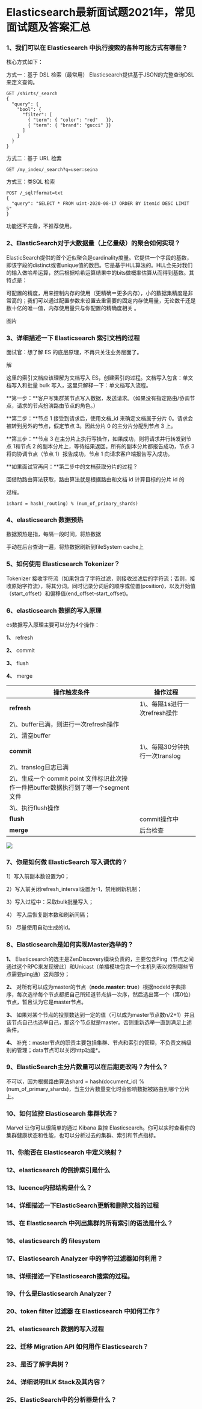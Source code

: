 # Elasticsearch最新面试题2021年，常见面试题及答案汇总

### 1、我们可以在 Elasticsearch 中执行搜索的各种可能方式有哪些？

核心方式如下：

方式一：基于 DSL 检索（最常用） Elasticsearch提供基于JSON的完整查询DSL来定义查询。

```
GET /shirts/_search
{
  "query": {
    "bool": {
      "filter": [
        { "term": { "color": "red"   }},
        { "term": { "brand": "gucci" }}
      ]
    }
  }
}
```

方式二：基于 URL 检索

```
GET /my_index/_search?q=user:seina
```

方式三：类SQL 检索

```
POST /_sql?format=txt
{
  "query": "SELECT * FROM uint-2020-08-17 ORDER BY itemid DESC LIMIT 5"
}
```

功能还不完备，不推荐使用。


### 2、ElasticSearch对于大数据量（上亿量级）的聚合如何实现？

ElasticSearch提供的首个近似聚合是cardinality度量。它提供一个字段的基数，即该字段的distinct或者unique值的数目。它是基于HLL算法的。HLL会先对我们的输入做哈希运算，然后根据哈希运算结果中的bits做概率估算从而得到基数。其特点是：

可配置的精度，用来控制内存的使用（更精确＝更多内存），小的数据集精度是非常高的；我们可以通过配置参数来设置去重需要的固定内存使用量，无论数千还是数十亿的唯一值，内存使用量只与你配置的精确度相关 。

图片


### 3、详细描述一下 Elasticsearch 索引文档的过程

面试官：想了解 ES 的底层原理，不再只关注业务层面了。

解

这里的索引文档应该理解为文档写入 ES，创建索引的过程。文档写入包含：单文档写入和批量 bulk 写入，这里只解释一下：单文档写入流程。

**第一步：**客户写集群某节点写入数据，发送请求。（如果没有指定路由/协调节点，请求的节点扮演路由节点的角色。）

**第二步：**节点 1 接受到请求后，使用文档_id 来确定文档属于分片 0。请求会被转到另外的节点，假定节点 3。因此分片 0 的主分片分配到节点 3 上。

**第三步：**节点 3 在主分片上执行写操作，如果成功，则将请求并行转发到节点 1和节点 2 的副本分片上，等待结果返回。所有的副本分片都报告成功，节点 3 将向协调节点（节点 1）报告成功，节点 1 向请求客户端报告写入成功。

**如果面试官再问：**第二步中的文档获取分片的过程？

回借助路由算法获取，路由算法就是根据路由和文档 id 计算目标的分片 id 的

过程。

```
1shard = hash(_routing) % (num_of_primary_shards)
```


### 4、elasticsearch 数据预热

数据预热是指，每隔一段时间，将热数据

手动在后台查询一遍，将热数据刷新到fileSystem cache上


### 5、如何使用 Elasticsearch Tokenizer？

Tokenizer 接收字符流（如果包含了字符过滤，则接收过滤后的字符流；否则，接收原始字符流），将其分词。同时记录分词后的顺序或位置(position)，以及开始值（start_offset）和偏移值(end_offset-start_offset)。


### 6、elasticsearch 数据的写入原理

es数据写入原理主要可以分为4个操作：

**1、** refresh

**2、** commit

**3、** flush

**4、** merge

| 操作触发条件 | 操作过程 |
| --- | --- |
| **refresh** | 1\\、每隔1s进行一次refresh操作
2\\、buffer已满，则进行一次refresh操作 |
| 2\\、清空buffer |  |
| **commit** | 1\\、每隔30分钟执行一次translog
2\\、translog日志已满 |
| 2\\、生成一个 commit point 文件标识此次操作一件把buffer数据执行到了哪一个segment文件
3\\、执行flush操作 |  |
| **flush** | commit操作中 |
| **merge** | 后台检查 |


![](https://image-static.segmentfault.com/284/854/2848546943-5e5b563ad0f06_articlex#alt=3chLse.png)


### 7、你是如何做 ElasticSearch 写入调优的？

1）写入前副本数设置为0；

2）写入前关闭refresh_interval设置为-1，禁用刷新机制；

3）写入过程中：采取bulk批量写入；

4） 写入后恢复副本数和刷新间隔；

5） 尽量使用自动生成的id。


### 8、Elasticsearch是如何实现Master选举的？

**1、** Elasticsearch的选主是ZenDiscovery模块负责的，主要包含Ping（节点之间通过这个RPC来发现彼此）和Unicast（单播模块包含一个主机列表以控制哪些节点需要ping通）这两部分；

**2、** 对所有可以成为master的节点（**node.master: true**）根据nodeId字典排序，每次选举每个节点都把自己所知道节点排一次序，然后选出第一个（第0位）节点，暂且认为它是master节点。

**3、** 如果对某个节点的投票数达到一定的值（可以成为master节点数n/2+1）并且该节点自己也选举自己，那这个节点就是master。否则重新选举一直到满足上述条件。

**4、** 补充：master节点的职责主要包括集群、节点和索引的管理，不负责文档级别的管理；data节点可以关闭http功能*。


### 9、ElasticSearch主分片数量可以在后期更改吗？为什么？

不可以，因为根据路由算法shard = hash(document_id) % (num_of_primary_shards)，当主分片数量变化时会影响数据被路由到哪个分片上。


### 10、如何监控 Elasticsearch 集群状态？

Marvel 让你可以很简单的通过 Kibana 监控 Elasticsearch。你可以实时查看你的集群健康状态和性能，也可以分析过去的集群、索引和节点指标。


### 11、你能否在 Elasticsearch 中定义映射？
### 12、elasticsearch 的倒排索引是什么
### 13、lucence内部结构是什么？
### 14、详细描述一下ElasticSearch更新和删除文档的过程
### 15、在 Elasticsearch 中列出集群的所有索引的语法是什么？
### 16、elasticsearch 的 filesystem
### 17、Elasticsearch Analyzer 中的字符过滤器如何利用？
### 18、详细描述一下Elasticsearch搜索的过程。
### 19、什么是Elasticsearch Analyzer？
### 20、token filter 过滤器 在 Elasticsearch 中如何工作？
### 21、elasticsearch 数据的写入过程
### 22、迁移 Migration API 如何用作 Elasticsearch？
### 23、是否了解字典树？
### 24、详细说明ELK Stack及其内容？
### 25、ElasticSearch中的分析器是什么？





